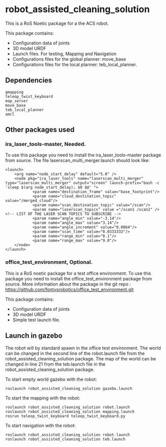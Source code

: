 # robot_assisted_cleaning_solution
This is a RoS Noetic package for a the ACS robot. 

This package contains: 
* Configuration data of joints
* 3D model URDF 
* Launch files. For testing, Mapping and Navigation
* Configurations files for the global planner: move_base 
* Configurations files for the local planner: teb_local_planner.

## Dependencies
	gmapping
	teleop_twist_keyboard
	map_server
	move_base
	teb_local_planner
	amcl

## Other packages used
### ira_laser_tools-master, Needed.
To use this package you need to install the ira_laser_tools-master package from source.
The file laserscan_multi_merger.launch should look like:

	<launch>
		<arg name="node_start_delay" default="5.0" />  
		<node pkg="ira_laser_tools" name="laserscan_multi_merger" type="laserscan_multi_merger" output="screen" launch-prefix="bash -c 'sleep $(arg node_start_delay); $0 $@' ">
				<param name="destination_frame" value="base_footprint"/>
				<param name="cloud_destination_topic" value="/merged_cloud"/>
				<param name="scan_destination_topic" value="/scan"/>
				<param name="laserscan_topics" value ="/scan1 /scan2" /> <!-- LIST OF THE LASER SCAN TOPICS TO SUBSCRIBE -->
				<param name="angle_min" value="-3.14"/>
				<param name="angle_max" value="3.14"/>
				<param name="angle_increment" value="0.0064"/>
				<param name="scan_time" value="0.0333333"/>
				<param name="range_min" value="0.1"/>
				<param name="range_max" value="9.0"/>
		</node>
	</launch>
	
### office_test_environment, Optional.

This is a RoS noetic package for a test office environment. 
To use this package you need to install the office_test_environment package from source.
More information about the package in the git repo : https://github.com/fontysrobotics/office_test_environment.git
 
This package contains:
* Configuration data of joints
* 3D model URDF 
* Simple test launch file.

## Launch in gazebo
The robot will by standard spawn in the office test environment.
The world can be changed in the second line of the robot.launch file from the robot_assisted_cleaning_solution package. 
The map of the world can be changed in line 21 from the teb.launch file in the robot_assisted_cleaning_solution package.

To start empty world gazebo with the robot:

	roslaunch robot_assisted_cleaning_solution gazebo.launch
    
To start the mapping with the robot:

	roslaunch robot_assisted_cleaning_solution robot.launch
	roslaunch robot_assisted_cleaning_solution mapping.launch
	rosrun teleop_twist_keyboard teleop_twist_keyboard.py
		
To start navigation with the robot:

	roslaunch robot_assisted_cleaning_solution robot.launch
	roslaunch robot_assisted_cleaning_solution teb.launch
		
